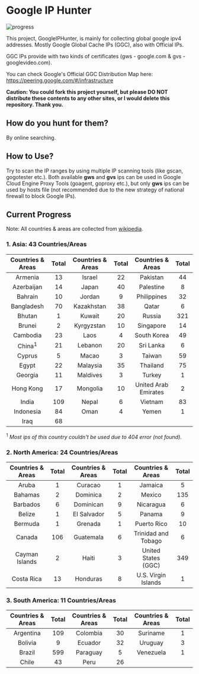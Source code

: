# Google IP Hunter

![progress](http://progressed.io/bar/40?title=progress)

This project, GoogleIPHunter, is mainly for collecting global google ipv4 addresses. Mostly Google Global Cache IPs (GGC), also with Official IPs.

GGC IPs provide with two kinds of certificates (gws - google.com & gvs - googlevideo.com).

You can check Google's Official GGC Distribution Map here: https://peering.google.com/#/infrastructure

**Caution: You could fork this project yourself, but please DO NOT distribute these contents to any other sites, or I would delete this repository. Thank you.**

## How do you hunt for them?

By online searching.

## How to Use?

Try to scan the IP ranges by using multiple IP scanning tools (like gscan, gogotester etc.). Both available **gws** and **gvs** ips can be used in Google Cloud Engine Proxy Tools (goagent, goproxy etc.), but only **gws** ips can be used by hosts file (not recommended due to the new strategy of national firewall to block Google IPs).

## Current Progress

Note: All countries & areas are collected from [wikipedia](https://en.wikipedia.org/wiki/List_of_sovereign_states_and_dependent_territories_by_continent).

### 1. Asia: 43 Countries/Areas

| Countries & Areas | Total | Countries & Areas | Total | Countries & Areas | Total |
| :---: | :---: | :---: | :---: | :---: | :---: |
| Armenia			| 13 | Israel		| 22 | Pakistan				| 44 |
| Azerbaijan		| 14 | Japan		| 40 | Palestine			| 8  |
| Bahrain			| 10 | Jordan		|  9 | Philippines			| 32 |
| Bangladesh		| 70 | Kazakhstan	| 38 | Qatar				|  6 |
| Bhutan			|  1 | Kuwait		| 20 | Russia			   | 321 |
| Brunei			|  2 | Kyrgyzstan	| 10 | Singapore			| 14 |
| Cambodia			| 23 | Laos			|  4 | South Korea			| 49 |
| China<sup>1</sup>	| 21 | Lebanon		| 20 | Sri Lanka			|  6 |
| Cyprus			| 5  | Macao		|  3 | Taiwan				| 59 |
| Egypt				| 22 | Malaysia		| 35 | Thailand				| 75 |
| Georgia			| 11 | Maldives		|  3 | Turkey				|  1 |
| Hong Kong			| 17 | Mongolia		| 10 | United Arab Emirates	 | 2 |
| India			   | 109 | Nepal		|  6 | Vietnam				| 83 |
| Indonesia			| 84 | Oman			|  4 | Yemen				|  1 |
| Iraq				| 68 |

<sup>1</sup> *Most ips of this country couldn't be used due to 404 error (not found).*

### 2. North America: 24 Countries/Areas

| Countries & Areas | Total | Countries & Areas | Total | Countries & Areas | Total |
| :---: | :---: | :---: | :---: | :---: | :---: |
| Aruba				| 1 | Curacao		| 1 | Jamaica				| 5 |
| Bahamas			| 2 | Dominica		| 2 | Mexico			  | 135 |
| Barbados			| 6 | Dominican		| 9 | Nicaragua				| 6 |
| Belize			| 1 | EI Salvador	| 5 | Panama				| 9 |
| Bermuda			| 1 | Grenada		| 1 | Puerto Rico		   | 10 |
| Canada		  | 106 | Guatemala		| 6 | Trinidad and Tobago	| 6 |
| Cayman Islands	| 2 | Haiti			| 3 | United States (GGC) | 349 |
| Costa Rica	   | 13 | Honduras		| 8 | U.S. Virgin Islands	| 1 

### 3. South America: 11 Countries/Areas

| Countries & Areas | Total | Countries & Areas | Total | Countries & Areas | Total |
| :---: | :---: | :---: | :---: | :---: | :---: |
| Argentina	| 109 | Colombia	| 30 | Suriname	| 1 |
| Bolivia	| 9 | Ecuador		| 32 | Uruguay	| 3 |
| Brazil	| 599 | Paraguay	| 5 | Venezuela	| 1 |
| Chile		| 43 | Peru			| 26 |
